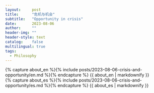 ```yaml
---
layout:     post
title:      "危机与机会"
subtitle:   "Opportunity in crisis"
date:       2023-08-06
author:     ""
header-img: ""
header-style: text
catalog:    false
multilingual: true
tags:
  - Philosophy
---
```


<div class="en post-container">
    {% capture about_en %}{% include posts/2023-08-06-crisis-and-opportunity/en.md %}{% endcapture %}
    {{ about_en | markdownify }}
</div>

<div class="es post-container">
    {% capture about_es %}{% include posts/2023-08-06-crisis-and-opportunity/es.md %}{% endcapture %}
    {{ about_es | markdownify }}
</div>
